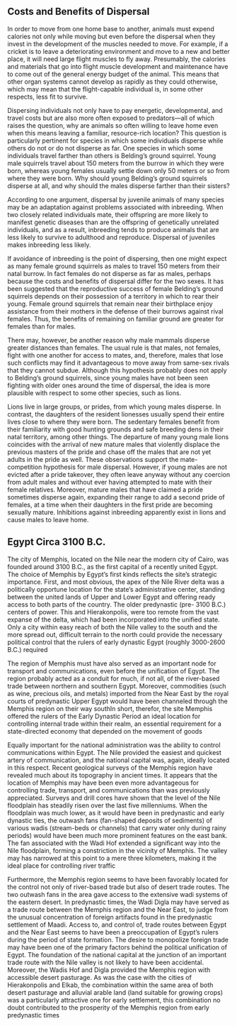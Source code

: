 ## Costs and Benefits of Dispersal

In order to move from one home base to another, animals must expend calories not only while moving but even before the dispersal when they invest in the development of the muscles needed to move. For example, if a cricket is to leave a deteriorating environment and move to a new and better place, it will need large flight muscles to fly away. Presumably, the calories and materials that go into flight muscle development and maintenance have to come out of the general energy budget of the animal. This means that other organ systems cannot develop as rapidly as they could otherwise, which may mean that the flight-capable individual is, in some other respects, less fit to survive.

Dispersing individuals not only have to pay energetic, developmental, and travel costs but are also more often exposed to predators—all of which raises the question, why are animals so often willing to leave home even when this means leaving a familiar, resource-rich location? This question is particularly pertinent for species in which some individuals disperse while others do not or do not disperse as far. One species in which some individuals travel farther than others is Belding’s ground squirrel. Young male squirrels travel about 150 meters from the burrow in which they were born, whereas young females usually settle down only 50 meters or so from where they were born. Why should young Belding’s ground squirrels disperse at all, and why should the males disperse farther than their sisters?

According to one argument, dispersal by juvenile animals of many species may be an adaptation against problems associated with inbreeding. When two closely related individuals mate, their offspring are more likely to manifest genetic diseases than are the offspring of genetically unrelated individuals, and as a result, inbreeding tends to produce animals that are less likely to survive to adulthood and reproduce. Dispersal of juveniles makes inbreeding less likely.

If avoidance of inbreeding is the point of dispersing, then one might expect as many female ground squirrels as males to travel 150 meters from their natal burrow. In fact females do not disperse as far as males, perhaps because the costs and benefits of dispersal differ for the two sexes. It has been suggested that the reproductive success of female Belding’s ground squirrels depends on their possession of a territory in which to rear their young. Female ground squirrels that remain near their birthplace enjoy assistance from their mothers in the defense of their burrows against rival females. Thus, the benefits of remaining on familiar ground are greater for females than for males.

There may, however, be another reason why male mammals disperse greater distances than females. The usual rule is that males, not females, fight with one another for access to mates, and, therefore, males that lose such conflicts may find it advantageous to move away from same-sex rivals that they cannot subdue. Although this hypothesis probably does not apply to Belding’s ground squirrels, since young males have not been seen fighting with older ones around the time of dispersal, the idea is more plausible with respect to some other species, such as lions.

Lions live in large groups, or prides, from which young males disperse. In contrast, the daughters of the resident lionesses usually spend their entire lives close to where they were born. The sedentary females benefit from their familiarity with good hunting grounds and safe breeding dens in their natal territory, among other things. The departure of many young male lions coincides with the arrival of new mature males that violently displace the previous masters of the pride and chase off the males that are not yet adults in the pride as well. These observations support the mate-competition hypothesis for male dispersal. However, if young males are not evicted after a pride takeover, they often leave anyway without any coercion from adult males and without ever having attempted to mate with their female relatives. Moreover, mature males that have claimed a pride sometimes disperse again, expanding their range to add a second pride of females, at a time when their daughters in the first pride are becoming sexually mature. Inhibitions against inbreeding apparently exist in lions and cause males to leave home.

## Egypt Circa 3100 B.C.

The city of Memphis, located on the Nile near the modern city of Cairo, was founded around 3100 B.C., as the first capital of a recently united Egypt. The choice of Memphis by Egypt’s first kinds reflects the site’s strategic importance. First, and most obvious, the apex of the Nile River delta was a politically opportune location for the state’s administrative center, standing between the united lands of Upper and Lower Egypt and offering ready access to both parts of the country. The older predynastic (pre- 3100 B.C.) centers of power. This and Hierakonpolis, were too remote from the vast expanse of the delta, which had been incorporated into the unified state. Only a city within easy reach of both the Nile valley to the south and the more spread out, difficult terrain to the north could provide the necessary political control that the rulers of early dynastic Egypt (roughly 3000-2600 B.C.) required

The region of Memphis must have also served as an important node for transport and communications, even before the unification of Egypt. The region probably acted as a conduit for much, if not all, of the river-based trade between northern and southern Egypt. Moreover, commodities (such as wine, precious oils, and metals) imported from the Near East by the royal courts of predynastic Upper Egypt would have been channeled through the Memphis region on their way southIn short, therefor, the site Memphis offered the rulers of the Early Dynastic Period an ideal location for controlling internal trade within their realm, an essential requirement for a state-directed economy that depended on the movement of goods

Equally important for the national administration was the ability to control communications within Egypt. The Nile provided the easiest and quickest artery of communication, and the national capital was, again, ideally located in this respect. Recent geological surveys of the Memphis region have revealed much about its topography in ancient times. It appears that the location of Memphis may have been even more advantageous for controlling trade, transport, and communications than was previously appreciated. Surveys and drill cores have shown that the level of the Nile floodplain has steadily risen over the last five millenniums. When the floodplain was much lower, as it would have been in predynastic and early dynastic ties, the outwash fans (fan-shaped deposits of sediments) of various wadis (stream-beds or channels) that carry water only during rainy periods) would have been much more prominent features on the east bank. The fan associated with the Wadi Hof extended a significant way into the Nile floodplain, forming a constriction in the vicinity of Memphis. The valley may has narrowed at this point to a mere three kilometers, making it the ideal place for controlling river traffic

Furthermore, the Memphis region seems to have been favorably located for the control not only of river-based trade but also of desert trade routes. The two outwash fans in the area gave access to the extensive wadi systems of the eastern desert. In predynastic times, the Wadi Digla may have served as a trade route between the Memphis region and the Near East, to judge from the unusual concentration of foreign artifacts found in the predynastic settlement of Maadi. Access to, and control of, trade routes between Egypt and the Near East seems to have been a preoccupation of Egypt’s rulers during the period of state formation. The desire to monopolize foreign trade may have been one of the primary factors behind the political unification of Egypt. The foundation of the national capital at the junction of an important trade route with the Nile valley is not likely to have been accidental. Moreover, the Wadis Hof and Digla provided the Memphis region with accessible desert pasturage. As was the case with the cities of Hierakonpolis and Elkab, the combination within the same area of both desert pasturage and alluvial arable land (land suitable for growing crops) was a particularly attractive one for early settlement, this combination no doubt contributed to the prosperity of the Memphis region from early predynastic times